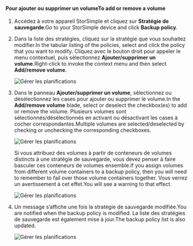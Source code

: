 <!--author=alkohli last changed: 01/02/17-->


#### <a name="to-add-or-remove-a-volume"></a><span data-ttu-id="8f5cf-101">Pour ajouter ou supprimer un volume</span><span class="sxs-lookup"><span data-stu-id="8f5cf-101">To add or remove a volume</span></span>

1. <span data-ttu-id="8f5cf-102">Accédez à votre appareil StorSimple et cliquez sur **Stratégie de sauvegarde**.</span><span class="sxs-lookup"><span data-stu-id="8f5cf-102">Go to your StorSimple device and click **Backup policy**.</span></span>

2. <span data-ttu-id="8f5cf-103">Dans la liste des stratégies, cliquez sur la stratégie que vous souhaitez modifier.</span><span class="sxs-lookup"><span data-stu-id="8f5cf-103">In the tabular listing of the policies, select and click the policy that you want to modify.</span></span> <span data-ttu-id="8f5cf-104">Cliquez avec le bouton droit pour appeler le menu contextuel, puis sélectionnez **Ajouter/supprimer un volume**.</span><span class="sxs-lookup"><span data-stu-id="8f5cf-104">Right-click to invoke the context menu and then select **Add/remove volume**.</span></span>

    ![Gérer les planifications](./media/storsimple-8000-add-remove-volume-backup-policy-u2/addvolbupol1.png)

3. <span data-ttu-id="8f5cf-106">Dans le panneau **Ajouter/supprimer un volume**, sélectionnez ou désélectionnez les cases pour ajouter ou supprimer le volume.</span><span class="sxs-lookup"><span data-stu-id="8f5cf-106">In the **Add/remove volume** blade, select or deselect the checkbox(es) to add or remove the volume.</span></span> <span data-ttu-id="8f5cf-107">Plusieurs volumes sont sélectionnés/désélectionnés en activant ou désactivant les cases à cocher correspondantes.</span><span class="sxs-lookup"><span data-stu-id="8f5cf-107">Multiple volumes are selected/deselected by checking or unchecking the corresponding checkboxes.</span></span>

    ![Gérer les planifications](./media/storsimple-8000-add-remove-volume-backup-policy-u2/addvolbupol3.png)

    <span data-ttu-id="8f5cf-109">Si vous attribuez des volumes à partir de conteneurs de volumes distincts à une stratégie de sauvegarde, vous devez penser à faire basculer ces conteneurs de volumes ensemble.</span><span class="sxs-lookup"><span data-stu-id="8f5cf-109">If you assign volumes from different volume containers to a backup policy, then you will need to remember to fail over those volume containers together.</span></span> <span data-ttu-id="8f5cf-110">Vous verrez un avertissement à cet effet.</span><span class="sxs-lookup"><span data-stu-id="8f5cf-110">You will see a warning to that effect.</span></span>

    ![Gérer les planifications](./media/storsimple-8000-add-remove-volume-backup-policy-u2/addvolbupol2.png)

4. <span data-ttu-id="8f5cf-112">Un message s’affiche une fois la stratégie de sauvegarde modifiée.</span><span class="sxs-lookup"><span data-stu-id="8f5cf-112">You are notified when the backup policy is modified.</span></span> <span data-ttu-id="8f5cf-113">La liste des stratégies de sauvegarde est également mise à jour.</span><span class="sxs-lookup"><span data-stu-id="8f5cf-113">The backup policy list is also updated.</span></span>

    ![Gérer les planifications](./media/storsimple-8000-add-remove-volume-backup-policy-u2/addvolbupol6.png)





